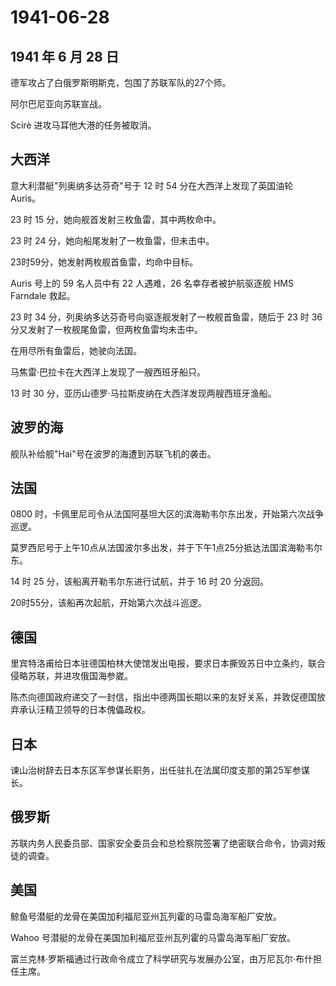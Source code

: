 # 1941-06-28

## 1941 年 6 月 28 日

德军攻占了白俄罗斯明斯克，包围了苏联军队的27个师。

阿尔巴尼亚向苏联宣战。

Scirè 进攻马耳他大港的任务被取消。

## 大西洋

意大利潜艇"列奥纳多达芬奇"号于 12 时 54 分在大西洋上发现了英国油轮
Auris。

23 时 15 分，她向舰首发射三枚鱼雷，其中两枚命中。

23 时 24 分，她向船尾发射了一枚鱼雷，但未击中。

23时59分，她发射两枚舰首鱼雷，均命中目标。

Auris 号上的 59 名人员中有 22 人遇难，26 名幸存者被护航驱逐舰 HMS
Farndale 救起。

23 时 34 分，列奥纳多达芬奇号向驱逐舰发射了一枚舰首鱼雷，随后于 23 时 36
分又发射了一枚舰尾鱼雷，但两枚鱼雷均未击中。

在用尽所有鱼雷后，她驶向法国。

马焦雷·巴拉卡在大西洋上发现了一艘西班牙船只。

13 时 30 分，亚历山德罗·马拉斯皮纳在大西洋发现两艘西班牙渔船。

## 波罗的海

舰队补给舰"Hai"号在波罗的海遭到苏联飞机的袭击。

## 法国

0800
时，卡佩里尼司令从法国阿基坦大区的滨海勒韦尔东出发，开始第六次战争巡逻。

莫罗西尼号于上午10点从法国波尔多出发，并于下午1点25分抵达法国滨海勒韦尔东。

14 时 25 分，该船离开勒韦尔东进行试航，并于 16 时 20 分返回。

20时55分，该船再次起航，开始第六次战斗巡逻。

## 德国

里宾特洛甫给日本驻德国柏林大使馆发出电报，要求日本撕毁苏日中立条约，联合侵略苏联，并进攻俄国海参崴。

陈杰向德国政府递交了一封信，指出中德两国长期以来的友好关系，并敦促德国放弃承认汪精卫领导的日本傀儡政权。

## 日本

谏山治树辞去日本东区军参谋长职务，出任驻扎在法属印度支那的第25军参谋长。

## 俄罗斯

苏联内务人民委员部、国家安全委员会和总检察院签署了绝密联合命令，协调对叛徒的调查。

## 美国

鲸鱼号潜艇的龙骨在美国加利福尼亚州瓦列霍的马雷岛海军船厂安放。

Wahoo 号潜艇的龙骨在美国加利福尼亚州瓦列霍的马雷岛海军船厂安放。

富兰克林·罗斯福通过行政命令成立了科学研究与发展办公室，由万尼瓦尔·布什担任主席。

